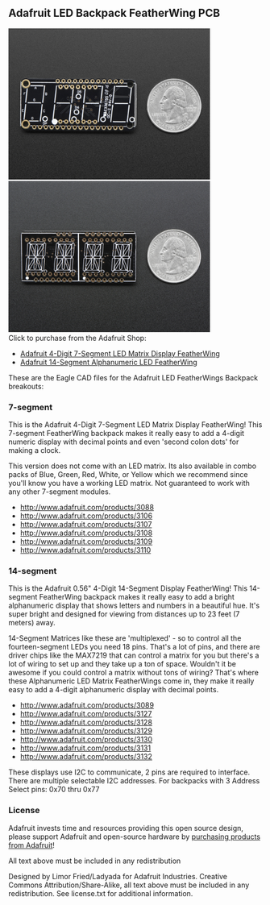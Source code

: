 ## Adafruit LED Backpack FeatherWing PCB
<a href="http://www.adafruit.com/products/3088"><img src="assets/3088.jpg?raw=true" width="400px"></a>&nbsp; <a href="http://www.adafruit.com/products/3089"><img src="assets/3089.jpg?raw=true" width="400px"></a><br />
Click to purchase from the Adafruit Shop:
- [Adafruit 4-Digit 7-Segment LED Matrix Display FeatherWing](https://www.adafruit.com/product/3088)
- [Adafruit 14-Segment Alphanumeric LED FeatherWing](https://www.adafruit.com/product/3089)

These are the Eagle CAD files for the Adafruit LED FeatherWings Backpack breakouts:

### 7-segment

This is the Adafruit 4-Digit 7-Segment LED Matrix Display FeatherWing! This 7-segment FeatherWing backpack makes it really easy to add a 4-digit numeric display with decimal points and even 'second colon dots' for making a clock.

This version does not come with an LED matrix. Its also available in combo packs of Blue, Green, Red, White, or Yellow which we recommend since you'll know you have a working LED matrix. Not guaranteed to work with any other 7-segment modules.

- http://www.adafruit.com/products/3088
- http://www.adafruit.com/products/3106
- http://www.adafruit.com/products/3107
- http://www.adafruit.com/products/3108
- http://www.adafruit.com/products/3109
- http://www.adafruit.com/products/3110

### 14-segment

This is the Adafruit 0.56" 4-Digit 14-Segment Display FeatherWing! This 14-segment FeatherWing backpack makes it really easy to add a bright alphanumeric display that shows letters and numbers in a beautiful hue. It's super bright and designed for viewing from distances up to 23 feet (7 meters) away.

14-Segment Matrices like these are 'multiplexed' - so to control all the fourteen-segment LEDs you need 18 pins. That's a lot of pins, and there are driver chips like the MAX7219 that can control a matrix for you but there's a lot of wiring to set up and they take up a ton of space. Wouldn't it be awesome if you could control a matrix without tons of wiring? That's where these Alphanumeric LED Matrix FeatherWings come in, they make it really easy to add a 4-digit alphanumeric display with decimal points.

- http://www.adafruit.com/products/3089
- http://www.adafruit.com/products/3127
- http://www.adafruit.com/products/3128
- http://www.adafruit.com/products/3129
- http://www.adafruit.com/products/3130
- http://www.adafruit.com/products/3131
- http://www.adafruit.com/products/3132

These displays use I2C to communicate, 2 pins are required to 
interface. There are multiple selectable I2C addresses. For backpacks 
with 3 Address Select pins: 0x70 thru 0x77

### License

Adafruit invests time and resources providing this open source design, please support Adafruit and open-source hardware by [purchasing products from Adafruit](https://www.adafruit.com)!

All text above must be included in any redistribution

Designed by Limor Fried/Ladyada for Adafruit Industries.
Creative Commons Attribution/Share-Alike, all text above must be included in any redistribution. 
See license.txt for additional information.
